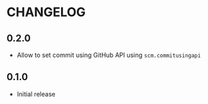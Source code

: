 # CHANGELOG

## 0.2.0

  * Allow to set commit using GitHub API using `scm.commitusingapi`

## 0.1.0

  * Initial release
